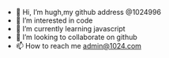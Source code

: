 - 👋 Hi, I’m hugh,my github address @1024996
- 👀 I’m interested in code
- 🌱 I’m currently learning javascript
- 💞️ I’m looking to collaborate on github
- 📫 How to reach me admin@1024.com

<!---
1024996/1024996 is a ✨ special ✨ repository because its `README.md` (this file) appears on your GitHub profile.
You can click the Preview link to take a look at your changes.
--->
